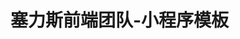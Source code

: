 <!--
 * @Author: 肖锦
 * @Date: 2021-06-01 15:48:44
 * @LastEditTime: 2021-06-01 16:10:53
 * @Description: file content
 * @LastEditors: 肖锦
-->

# 塞力斯前端团队-小程序模板

